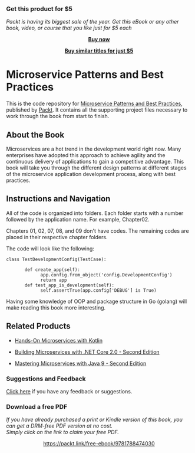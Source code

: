 
### Get this product for $5

<i>Packt is having its biggest sale of the year. Get this eBook or any other book, video, or course that you like just for $5 each</i>


<b><p align='center'>[Buy now](https://packt.link/9781788474030)</p></b>


<b><p align='center'>[Buy similar titles for just $5](https://subscription.packtpub.com/search)</p></b>


# Microservice Patterns and Best Practices
This is the code repository for [Microservice Patterns and Best Practices](https://www.packtpub.com/application-development/microservice-patterns-and-best-practices?utm_source=github&utm_medium=repository&utm_campaign=9781788474030), published by [Packt](https://www.packtpub.com/?utm_source=github). It contains all the supporting project files necessary to work through the book from start to finish.
## About the Book
Microservices are a hot trend in the development world right now. Many enterprises have adopted this approach to achieve agility and the continuous delivery of applications to gain a competitive advantage. This book will take you through the different design patterns at different stages of the microservice application development process, along with best practices.
## Instructions and Navigation
All of the code is organized into folders. Each folder starts with a number followed by the application name. For example, Chapter02.

Chapters 01, 02, 07, 08, and 09 don't have codes.
The remaining codes are placed in their respective chapter folders.

The code will look like the following:
```
class TestDevelopmentConfig(TestCase):
     
       def create_app(self):
             app.config.from_object('config.DevelopmentConfig')
             return app
       def test_app_is_development(self):
             self.assertTrue(app.config['DEBUG'] is True)
```

Having some knowledge of OOP and package structure in Go (golang) will make reading this book more interesting.

## Related Products
* [Hands-On Microservices with Kotlin](https://www.packtpub.com/web-development/microservices-kotlin?utm_source=github&utm_medium=repository&utm_campaign=9781788471459)

* [Building Microservices with .NET Core 2.0 - Second Edition](https://www.packtpub.com/application-development/building-microservices-net-core-20-second-edition?utm_source=github&utm_medium=repository&utm_campaign=9781788393331)

* [Mastering Microservices with Java 9 - Second Edition](https://www.packtpub.com/application-development/mastering-microservices-java-9-second-edition?utm_source=github&utm_medium=repository&utm_campaign=9781787281448)

### Suggestions and Feedback
[Click here](https://docs.google.com/forms/d/e/1FAIpQLSe5qwunkGf6PUvzPirPDtuy1Du5Rlzew23UBp2S-P3wB-GcwQ/viewform) if you have any feedback or suggestions.
### Download a free PDF

 <i>If you have already purchased a print or Kindle version of this book, you can get a DRM-free PDF version at no cost.<br>Simply click on the link to claim your free PDF.</i>
<p align="center"> <a href="https://packt.link/free-ebook/9781788474030">https://packt.link/free-ebook/9781788474030 </a> </p>
